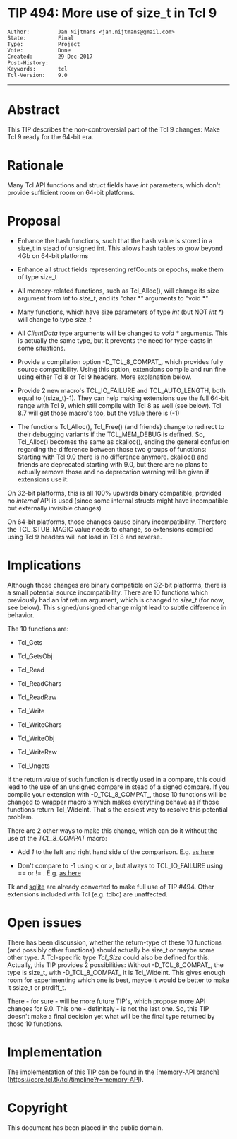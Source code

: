 # TIP 494: More use of size_t in Tcl 9
	Author:         Jan Nijtmans <jan.nijtmans@gmail.com>
	State:          Final
	Type:           Project
	Vote:           Done
	Created:        29-Dec-2017
	Post-History:
	Keywords:       tcl
	Tcl-Version:    9.0
-----

# Abstract

This TIP describes the non-controversial part of the Tcl 9 changes: Make Tcl 9 ready for the 64-bit era.

# Rationale

Many Tcl API functions and struct fields have _int_ parameters, which don't provide sufficient room on 64-bit platforms.

# Proposal

  * Enhance the hash functions, such that the hash value is stored in a size\_t in stead of unsigned int. This allows hash tables to grow beyond 4Gb on 64-bit platforms

  * Enhance all struct fields representing refCounts or epochs, make them of type size_t

  * All memory-related functions, such as Tcl\_Alloc\(\), will change its size argument from _int_ to _size\_t_, and its "char *" arguments to "void *"
  
  * Many functions, which have size parameters of type _int_ (but NOT _int *_) will change to type _size\_t_

  * All _ClientData_ type arguments will be changed to _void *_ arguments. This is actually the same type, but it prevents the need for type-casts in some situations.

  * Provide a compilation option -D_TCL\_8\_COMPAT_, which provides fully source compatibility. Using this option, extensions compile and run fine using either Tcl 8 or Tcl 9 headers.
    More explanation below.

  * Provide 2 new macro's TCL\_IO\_FAILURE and TCL\_AUTO\_LENGTH, both equal to ((size_t)-1). They can help making extensions use the full 64-bit range with Tcl 9, which still compile with Tcl 8 as well (see below). 
    Tcl 8.7 will get those macro's too, but the value there is (-1)

  * The functions Tcl\_Alloc(), Tcl\_Free() (and friends) change to redirect to their debugging variants if the TCL\_MEM\_DEBUG is defined. So, Tcl\_Alloc() becomes the same as ckalloc(), ending the general confusion regarding the difference between those two groups of functions: Starting with Tcl 9.0 there is no difference anymore.
    ckalloc() and friends are deprecated starting with 9.0, but there are no plans to actually remove those and no deprecation warning will be given if extensions use it.


On 32-bit platforms, this is all 100% upwards binary compatible, provided no _internal_ API is used (since some internal structs might have incompatible but externally invisible changes)

On 64-bit platforms, those changes cause binary incompatibility. Therefore the TCL\_STUB\_MAGIC value needs to change, so extensions compiled using Tcl 9 headers will not load in Tcl 8 and reverse.


# Implications

Although those changes are binary compatible on 32-bit platforms, there is a small potential source incompatibility.
There are 10 functions which previously had an _int_ return argument, which is changed to _size\_t_ (for now, see below).
This signed/unsigned change might lead to subtle difference in behavior.

The 10 functions are:

  * Tcl_Gets

  * Tcl_GetsObj

  * Tcl_Read

  * Tcl_ReadChars

  * Tcl_ReadRaw

  * Tcl_Write

  * Tcl_WriteChars

  * Tcl_WriteObj

  * Tcl_WriteRaw

  * Tcl_Ungets

If the return value of such function is directly used in a compare, this could lead to the use of an unsigned compare in stead of a signed compare.
If you compile your extension with -D_TCL\_8\_COMPAT_, those 10 functions will be changed to wrapper macro's which makes everything behave as if those functions return Tcl_WideInt. That's the easiest way to resolve this potential problem.

There are 2 other ways to make this change, which can do it without the use of the _TCL\_8\_COMPAT_ macro:

  * Add _1_ to the left and right hand side of the comparison. E.g. [as here](https://core.tcl.tk/tk/fdiff?v1=100235897e9cf359&v2=9cf86629040df0d3)

  * Don't compare to -1 using < or >, but always to TCL\_IO\_FAILURE using == or != . E.g. [as here](https://core.tcl.tk/tk/info/abe0d3b121cbb12d)

Tk and [sqlite](http://cyqlite.sourceforge.net/cgi-bin/sqlite/info/17c148b94008df81) are already converted to make full use of TIP #494. Other extensions included with Tcl (e.g. tdbc) are unaffected.

# Open issues

There has been discussion, whether the return-type of these 10 functions (and possibly other functions) should actually be size\_t or maybe some other type.
A Tcl-specific type *Tcl\_Size* could also be defined for this. Actually, this TIP provides 2 possibilities: Without -D_TCL\_8\_COMPAT_, the type is size\_t, with -D_TCL\_8\_COMPAT_ it is Tcl_WideInt.
This gives enough room for experimenting which one is best, maybe it would be better to make it ssize\_t or ptrdiff\_t.

There - for sure - will be more future TIP's, which propose more API changes for 9.0.
This one - definitely - is not the last one.
So, this TIP doesn't make a final decision yet what will be the final type returned by those 10 functions.

# Implementation

The implementation of this TIP can be found in the [memory-API branch]
(https://core.tcl.tk/tcl/timeline?r=memory-API).

# Copyright

This document has been placed in the public domain.
